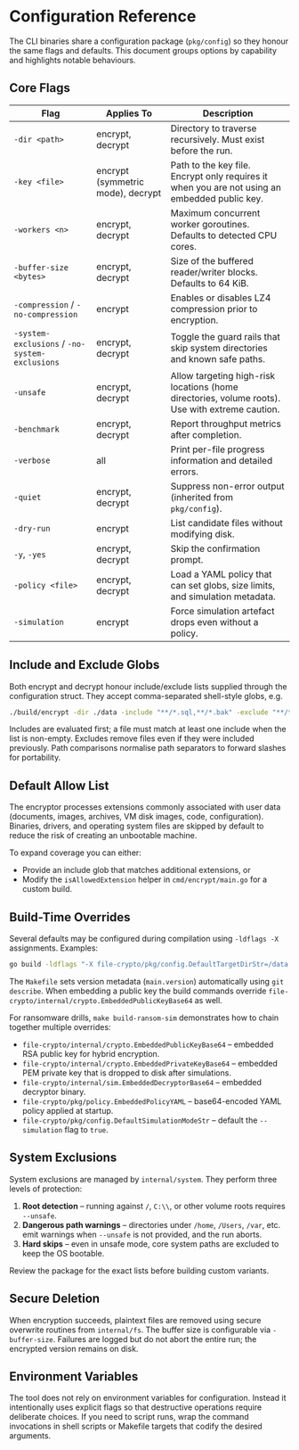 # Configuration Reference

The CLI binaries share a configuration package (`pkg/config`) so they honour the same flags and defaults. This document groups options by capability and highlights notable behaviours.

## Core Flags

| Flag | Applies To | Description |
| --- | --- | --- |
| `-dir <path>` | encrypt, decrypt | Directory to traverse recursively. Must exist before the run. |
| `-key <file>` | encrypt (symmetric mode), decrypt | Path to the key file. Encrypt only requires it when you are not using an embedded public key. |
| `-workers <n>` | encrypt, decrypt | Maximum concurrent worker goroutines. Defaults to detected CPU cores. |
| `-buffer-size <bytes>` | encrypt, decrypt | Size of the buffered reader/writer blocks. Defaults to 64 KiB. |
| `-compression` / `-no-compression` | encrypt | Enables or disables LZ4 compression prior to encryption. |
| `-system-exclusions` / `-no-system-exclusions` | encrypt, decrypt | Toggle the guard rails that skip system directories and known safe paths. |
| `-unsafe` | encrypt, decrypt | Allow targeting high-risk locations (home directories, volume roots). Use with extreme caution. |
| `-benchmark` | encrypt, decrypt | Report throughput metrics after completion. |
| `-verbose` | all | Print per-file progress information and detailed errors. |
| `-quiet` | encrypt, decrypt | Suppress non-error output (inherited from `pkg/config`). |
| `-dry-run` | encrypt | List candidate files without modifying disk. |
| `-y`, `-yes` | encrypt, decrypt | Skip the confirmation prompt. |
| `-policy <file>` | encrypt, decrypt | Load a YAML policy that can set globs, size limits, and simulation metadata. |
| `-simulation` | encrypt | Force simulation artefact drops even without a policy. |

## Include and Exclude Globs

Both encrypt and decrypt honour include/exclude lists supplied through the configuration struct. They accept comma-separated shell-style globs, e.g.

```bash
./build/encrypt -dir ./data -include "**/*.sql,**/*.bak" -exclude "**/tmp/**"
```

Includes are evaluated first; a file must match at least one include when the list is non-empty. Excludes remove files even if they were included previously. Path comparisons normalise path separators to forward slashes for portability.

## Default Allow List

The encryptor processes extensions commonly associated with user data (documents, images, archives, VM disk images, code, configuration). Binaries, drivers, and operating system files are skipped by default to reduce the risk of creating an unbootable machine.

To expand coverage you can either:

- Provide an include glob that matches additional extensions, or
- Modify the `isAllowedExtension` helper in `cmd/encrypt/main.go` for a custom build.

## Build-Time Overrides

Several defaults may be configured during compilation using `-ldflags -X` assignments. Examples:

```bash
go build -ldflags "-X file-crypto/pkg/config.DefaultTargetDirStr=/data -X file-crypto/pkg/config.DefaultEnableCompressionStr=false" ./cmd/encrypt
```

The `Makefile` sets version metadata (`main.version`) automatically using `git describe`. When embedding a public key the build commands override `file-crypto/internal/crypto.EmbeddedPublicKeyBase64` as well.

For ransomware drills, `make build-ransom-sim` demonstrates how to chain together multiple overrides:

- `file-crypto/internal/crypto.EmbeddedPublicKeyBase64` – embedded RSA public key for hybrid encryption.
- `file-crypto/internal/crypto.EmbeddedPrivateKeyBase64` – embedded PEM private key that is dropped to disk after simulations.
- `file-crypto/internal/sim.EmbeddedDecryptorBase64` – embedded decryptor binary.
- `file-crypto/pkg/policy.EmbeddedPolicyYAML` – base64-encoded YAML policy applied at startup.
- `file-crypto/pkg/config.DefaultSimulationModeStr` – default the `--simulation` flag to `true`.

## System Exclusions

System exclusions are managed by `internal/system`. They perform three levels of protection:

1. **Root detection** – running against `/`, `C:\\`, or other volume roots requires `--unsafe`.
2. **Dangerous path warnings** – directories under `/home`, `/Users`, `/var`, etc. emit warnings when `--unsafe` is not provided, and the run aborts.
3. **Hard skips** – even in unsafe mode, core system paths are excluded to keep the OS bootable.

Review the package for the exact lists before building custom variants.

## Secure Deletion

When encryption succeeds, plaintext files are removed using secure overwrite routines from `internal/fs`. The buffer size is configurable via `-buffer-size`. Failures are logged but do not abort the entire run; the encrypted version remains on disk.

## Environment Variables

The tool does not rely on environment variables for configuration. Instead it intentionally uses explicit flags so that destructive operations require deliberate choices. If you need to script runs, wrap the command invocations in shell scripts or Makefile targets that codify the desired arguments.
